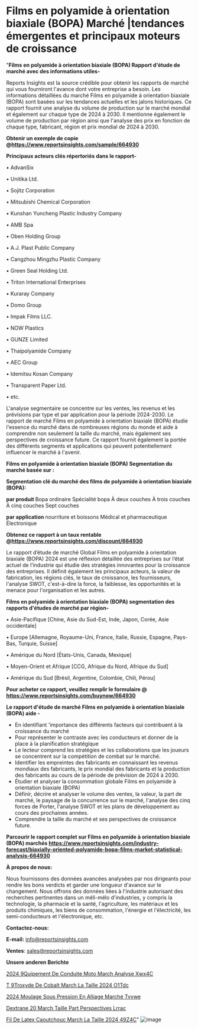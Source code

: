 # Films en polyamide à orientation biaxiale (BOPA) Marché |tendances émergentes et principaux moteurs de croissance

"<strong>Films en polyamide à orientation biaxiale (BOPA) Rapport d'étude de marché avec des informations utiles-</strong>

Reports Insights est la source crédible pour obtenir les rapports de marché qui vous fourniront l'avance dont votre entreprise a besoin. Les informations détaillées du marché Films en polyamide à orientation biaxiale (BOPA) sont basées sur les tendances actuelles et les jalons historiques. Ce rapport fournit une analyse du volume de production sur le marché mondial et également sur chaque type de 2024 à 2030. Il mentionne également le volume de production par région ainsi que l'analyse des prix en fonction de chaque type, fabricant, région et prix mondial de 2024 à 2030.

<strong><b>Obtenir un exemple de copie @</b></strong><a href=https://www.reportsinsights.com/sample/664930><strong><b>https://www.reportsinsights.com/sample/664930</b></strong></a>

<b>Principaux acteurs clés répertoriés dans le rapport-</b>

<b> </b>• AdvanSix

• Unitika Ltd.

• Sojitz Corporation

• Mitsubishi Chemical Corporation

• Kunshan Yuncheng Plastic Industry Company

• AMB Spa

• Oben Holding Group

• A.J. Plast Public Company

• Cangzhou Mingzhu Plastic Company

• Green Seal Holding Ltd.

• Triton International Enterprises

• Kuraray Company

• Domo Group

• Impak Films  LLC.

• NOW Plastics

• GUNZE Limited

• Thaipolyamide Company

• AEC Group

• Idemitsu Kosan Company

• Transparent Paper Ltd.

• etc.

L'analyse segmentaire se concentre sur les ventes, les revenus et les prévisions par type et par application pour la période 2024-2030. Le rapport de marché Films en polyamide à orientation biaxiale (BOPA) étudie l'essence du marché dans de nombreuses régions du monde et aide à comprendre non seulement la taille du marché, mais également ses perspectives de croissance future. Ce rapport fournit également la portée des différents segments et applications qui peuvent potentiellement influencer le marché à l'avenir.

<strong>Films en polyamide à orientation biaxiale (BOPA) Segmentation du marché basée sur :</strong>

<strong> Segmentation clé du marché des films de polyamide à orientation biaxiale (BOPA): </strong>

<strong> par produit </strong>
Bopa ordinaire
Spécialité bopa
À deux couches
À trois couches
À cinq couches
Sept couches

<strong> par application </strong>
nourriture et boissons
Médical et pharmaceutique
Électronique

<strong><b>Obtenez ce rapport à un taux rentable @</b></strong><a href=https://www.reportsinsights.com/discount/664930><strong><b>https://www.reportsinsights.com/discount/664930</b></strong></a>

Le rapport d’étude de marché Global Films en polyamide à orientation biaxiale (BOPA) 2024 est une réflexion détaillée des entreprises sur l’état actuel de l’industrie qui étudie des stratégies innovantes pour la croissance des entreprises. Il définit également les principaux acteurs, la valeur de fabrication, les régions clés, le taux de croissance, les fournisseurs, l'analyse SWOT, c'est-à-dire la force, la faiblesse, les opportunités et la menace pour l'organisation et les autres.

<strong>Films en polyamide à orientation biaxiale (BOPA) segmentation des rapports d'études de marché par région-</strong>

• Asie-Pacifique [Chine, Asie du Sud-Est, Inde, Japon, Corée, Asie occidentale]

• Europe [Allemagne, Royaume-Uni, France, Italie, Russie, Espagne, Pays-Bas, Turquie, Suisse]

• Amérique du Nord [États-Unis, Canada, Mexique]

• Moyen-Orient et Afrique [CCG, Afrique du Nord, Afrique du Sud]

• Amérique du Sud [Brésil, Argentine, Colombie, Chili, Pérou]

<strong>Pour acheter ce rapport, veuillez remplir le formulaire @   <a href=https://www.reportsinsights.com/buynow/664930>https://www.reportsinsights.com/buynow/664930</a></strong>

<strong>Le rapport d'étude de marché Films en polyamide à orientation biaxiale (BOPA) aide -</strong>
<ul>
  <li>En identifiant 'importance des différents facteurs qui contribuent à la croissance du marché</li>
  <li>Pour représenter le contraste avec les conducteurs et donner de la place à la planification stratégique</li>
  <li>Le lecteur comprend les stratégies et les collaborations que les joueurs se concentrent sur la compétition de combat sur le marché.</li>
  <li>Identifier les empreintes des fabricants en connaissant les revenus mondiaux des fabricants, le prix mondial des fabricants et la production des fabricants au cours de la période de prévision de 2024 à 2030.</li>
  <li>Étudier et analyser la consommation globale Films en polyamide à orientation biaxiale (BOPA)</li>
  <li>Définir, décrire et analyser le volume des ventes, la valeur, la part de marché, le paysage de la concurrence sur le marché, l'analyse des cinq forces de Porter, l'analyse SWOT et les plans de développement au cours des prochaines années.</li>
  <li>Comprendre la taille du marché et ses perspectives de croissance future.</li>
</ul>

<strong>Parcourir le rapport complet sur Films en polyamide à orientation biaxiale (BOPA) marchés <a href=https://www.reportsinsights.com/industry-forecast/biaxially-oriented-polyamide-bopa-films-market-statistical-analysis-664930>https://www.reportsinsights.com/industry-forecast/biaxially-oriented-polyamide-bopa-films-market-statistical-analysis-664930</a></strong>

<strong>À propos de nous:</strong>

Nous fournissons des données avancées analysées par nos dirigeants pour rendre les bons verdicts et garder une longueur d'avance sur le changement. Nous offrons des données liées à l'industrie autorisant des recherches pertinentes dans un méli-mélo d'industries, y compris la technologie, la pharmacie et la santé, l'agriculture, les matériaux et les produits chimiques, les biens de consommation, l'énergie et l'électricité, les semi-conducteurs et l'électronique, etc.

<strong>Contactez-nous:</strong>

<strong>E-mail:</strong> <a href=mailto:info@reportsinsights.com>info@reportsinsights.com</a>

<strong>Ventes</strong>: <a href=mailto:sales@reportsinsights.com>sales@reportsinsights.com</a>

<strong>Unsere anderen Berichte</strong>

<a href=https://www.linkedin.com/pulse/2024-%C3%A9quipement-de-conduite-moto-march%C3%A9-analyse-xwx4c/>2024  9Quipement De Conduite Moto March Analyse Xwx4C</a>

<a href=https://www.linkedin.com/pulse/t%C3%A9troxyde-de-cobalt-march%C3%A9-la-taille-2024-o1tdc/>T 9Troxyde De Cobalt March La Taille 2024 O1Tdc</a>

<a href=https://www.linkedin.com/pulse/2024-moulage-sous-pression-en-alliage-marché-tvywe/>2024 Moulage Sous Pression En Alliage Marché Tvywe</a>

<a href=https://www.linkedin.com/pulse/dextrane-20-march%C3%A9-taille-part-perspectives-lrrac/>Dextrane 20 March Taille Part Perspectives Lrrac</a>

<a href=https://www.linkedin.com/pulse/fil-de-latex-caoutchouc-march%C3%A9-la-taille-2024-49z4c/>Fil De Latex Caoutchouc March La Taille 2024 49Z4C</a>"
![image](https://github.com/daminid12/RImarketdynamics/assets/158430485/6f3db8dc-872e-4d2a-b2ac-51163e34c9bb)
